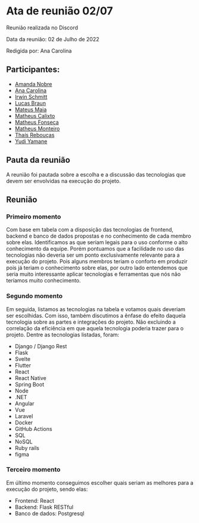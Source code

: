 # Ata de reunião 02/07

Reunião realizada no Discord

Data da reunião: 02 de Julho de 2022

Redigida por: Ana Carolina

## Participantes:
- [Amanda Nobre](https://github.com/AmandaNbr)
- [Ana Carolina](https://github.com/AnaCarolinaRodriguesLeite)
- [Irwin Schmitt](https://github.com/irwinschmitt)
- [Lucas Braun](https://github.com/lbvx)
- [Mateus Maia](https://github.com/mateusmaiamaia)
- [Matheus Calixto](https://github.com/matheuscvp)
- [Matheus Fonseca](https://github.com/gatotabaco) 
- [Matheus Monteiro](https://github.com/matheusyanmonteiro)
- [Thaís Rebouças](https://github.com/thais-ra)
- [Yudi Yamane](https://github.com/yudi-azvd)

## Pauta da reunião

A reunião foi pautada sobre a escolha e a discussão das tecnologias que devem ser envolvidas na execução do projeto.

## Reunião

### Primeiro momento
Com base em tabela com a disposição das tecnologias de frontend, backend e banco de dados propostas e no conhecimento de cada membro sobre elas. Identificamos as que seriam legais para o uso conforme o alto conhecimento da equipe. Porém pontuamos que a facilidade no uso das tecnologias não deveria ser um ponto exclusivamente relevante para a execução do projeto. Pois alguns membros teriam o conforto em produzir pois já teriam o conhecimento sobre elas, por outro lado entendemos que seria muito interessante aplicar tecnologias e ferramentas que nós não teríamos muito conhecimento.

### Segundo momento
Em seguida, listamos as tecnologias na tabela e votamos quais deveriam ser escolhidas. Com isso, também discutimos a ênfase do efeito daquela tecnologia sobre as partes e integrações do projeto. Não excluindo a correlação da eficiência em que aquela tecnologia poderia trazer para o projeto. Dentre as tecnologias listadas, foram:
- Django / Django Rest
- Flask
- Svelte
- Flutter
- React
- React Native
- Spring Boot
- Node
- .NET
- Angular
- Vue
- Laravel
- Docker
- GitHub Actions
- SQL
- NoSQL
- Ruby rails
- figma

### Terceiro momento
Em último momento conseguimos escolher quais seriam as melhores para a execução do projeto, sendo elas: 
- Frontend: React
- Backend: Flask RESTful
- Banco de dados: Postgresql
